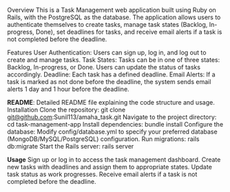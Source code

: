 Overview
This is a Task Management web application built using Ruby on Rails, with the PostgreSQL as the database. The application allows users to authenticate themselves to create tasks, manage task states (Backlog, In-progress, Done), set deadlines for tasks, and receive email alerts if a task is not completed before the deadline.

Features
User Authentication: Users can sign up, log in, and log out to create and manage tasks.
Task States: Tasks can be in one of three states: Backlog, In-progress, or Done. Users can update the status of tasks accordingly.
Deadline: Each task has a defined deadline.
Email Alerts: If a task is marked as not done before the deadline, the system sends email alerts 1 day and 1 hour before the deadline.

**README**: Detailed README file explaining the code structure and usage.
Installation
Clone the repository: git clone git@github.com:Sunil113/amaha_task.git
Navigate to the project directory: cd task-management-app
Install dependencies: bundle install
Configure the database: Modify config/database.yml to specify your preferred database (MongoDB/MySQL/PostgreSQL) configuration.
Run migrations: rails db:migrate
Start the Rails server: rails server

**Usage**
Sign up or log in to access the task management dashboard.
Create new tasks with deadlines and assign them to appropriate states.
Update task status as work progresses.
Receive email alerts if a task is not completed before the deadline.

